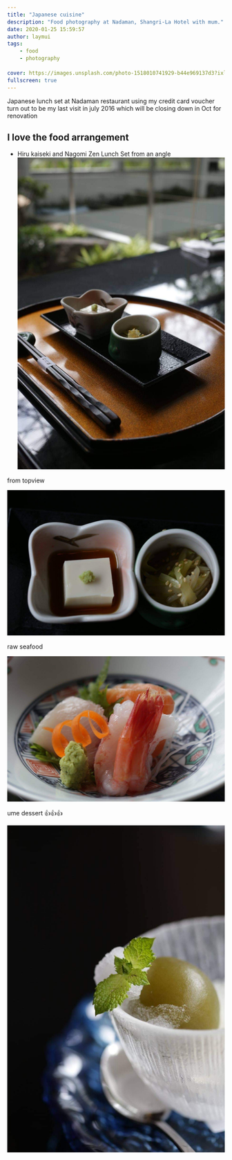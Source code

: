```yaml
---
title: "Japanese cuisine"
description: "Food photography at Nadaman, Shangri-La Hotel with mum."
date: 2020-01-25 15:59:57
author: laymui
tags:
    - food 
    - photography
    
cover: https://images.unsplash.com/photo-1518010741929-b44e969137d3?ixlib=rb-1.2.1&ixid=eyJhcHBfaWQiOjEyMDd9&auto=format&fit=crop&w=1920&q=80
fullscreen: true
---
```


Japanese lunch set at Nadaman restaurant using my credit card voucher
turn out to be my last visit in july 2016 which will be closing down in Oct for renovation 

## I love the food arrangement
- Hiru kaiseki and Nagomi Zen Lunch Set 
from an angle
![](../../../static/images/Food_1.jpg)

from topview

![](../../../static/images/Food_2.jpg)

raw seafood

![](../../../static/images/Food_3.jpg)

ume dessert 👍👍👍

![](../../../static/images/Food_4.jpg)

